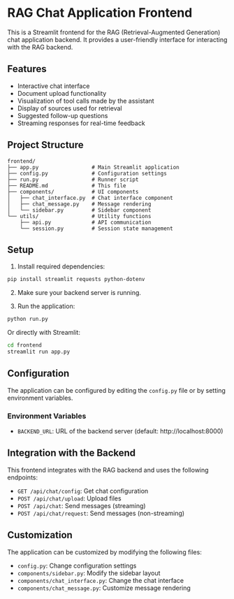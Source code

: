 # RAG Chat Application Frontend

This is a Streamlit frontend for the RAG (Retrieval-Augmented Generation) chat application backend. It provides a user-friendly interface for interacting with the RAG backend.

## Features

- Interactive chat interface
- Document upload functionality
- Visualization of tool calls made by the assistant
- Display of sources used for retrieval
- Suggested follow-up questions
- Streaming responses for real-time feedback

## Project Structure

```
frontend/
├── app.py                 # Main Streamlit application
├── config.py              # Configuration settings
├── run.py                 # Runner script
├── README.md              # This file
├── components/            # UI components
│   ├── chat_interface.py  # Chat interface component
│   ├── chat_message.py    # Message rendering
│   └── sidebar.py         # Sidebar component
└── utils/                 # Utility functions
    ├── api.py             # API communication
    └── session.py         # Session state management
```

## Setup

1. Install required dependencies:

```bash
pip install streamlit requests python-dotenv
```

2. Make sure your backend server is running.

3. Run the application:

```bash
python run.py
```

Or directly with Streamlit:

```bash
cd frontend
streamlit run app.py
```

## Configuration

The application can be configured by editing the `config.py` file or by setting environment variables.

### Environment Variables

- `BACKEND_URL`: URL of the backend server (default: http://localhost:8000)

## Integration with the Backend

This frontend integrates with the RAG backend and uses the following endpoints:

- `GET /api/chat/config`: Get chat configuration
- `POST /api/chat/upload`: Upload files
- `POST /api/chat`: Send messages (streaming)
- `POST /api/chat/request`: Send messages (non-streaming)

## Customization

The application can be customized by modifying the following files:

- `config.py`: Change configuration settings
- `components/sidebar.py`: Modify the sidebar layout
- `components/chat_interface.py`: Change the chat interface
- `components/chat_message.py`: Customize message rendering

